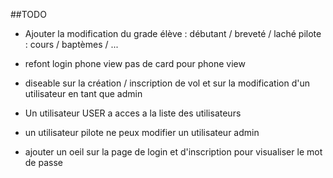 ##TODO

- Ajouter la modification du grade
    élève : débutant / breveté / laché
    pilote : cours / baptèmes / ...

- refont login phone view pas de card pour phone view

- diseable sur la création / inscription de vol et sur la modification d'un utilisateur en tant que admin

- Un utilisateur USER a acces a la liste des utilisateurs

- un utilisateur pilote ne peux modifier un utilisateur admin

- ajouter un oeil sur la page de login et d'inscription pour visualiser le mot de passe

